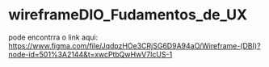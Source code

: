 # wireframeDIO_Fudamentos_de_UX

pode encontrra o link aqui: https://www.figma.com/file/JqdpzHOe3CRjSG6D9A94aO/Wireframe-(DBI)?node-id=501%3A2144&t=xwcPtbQwHwV7lcUS-1
